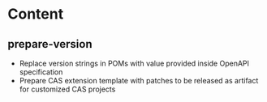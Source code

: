 # Content
## prepare-version
* Replace version strings in POMs with value provided inside OpenAPI specification
* Prepare CAS extension template with patches to be released as artifact for customized CAS projects 
